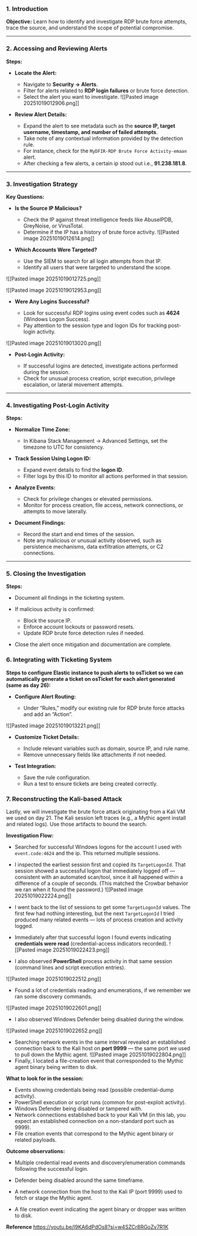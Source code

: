 
### 1. Introduction

**Objective:** Learn how to identify and investigate RDP brute force attempts, trace the source, and understand the scope of potential compromise.

---

### 2. Accessing and Reviewing Alerts

**Steps:**

- **Locate the Alert:**
    
    - Navigate to **Security → Alerts**.
    - Filter for alerts related to **RDP login failures** or brute force detection.
    - Select the alert you want to investigate.
![[Pasted image 20251019012906.png]]
- **Review Alert Details:**
    
    - Expand the alert to see metadata such as the **source IP, target username, timestamp, and number of failed attempts**.
    - Take note of any contextual information provided by the detection rule.
    -  For instance, check for the `MyDFIR-RDP Brute Force Activity-emaan` alert.
    - After checking a few alerts, a certain ip stood out i.e., **91.238.181.8**.


---

### 3. Investigation Strategy

**Key Questions:**

- **Is the Source IP Malicious?**
    
    - Check the IP against threat intelligence feeds like AbuseIPDB, GreyNoise, or VirusTotal.
    - Determine if the IP has a history of brute force activity.
![[Pasted image 20251019012614.png]]


- **Which Accounts Were Targeted?**
    
    - Use the SIEM to search for all login attempts from that IP.
    - Identify all users that were targeted to understand the scope.

![[Pasted image 20251019012725.png]]

![[Pasted image 20251019012953.png]]


- **Were Any Logins Successful?**
    
    - Look for successful RDP logins using event codes such as **4624** (Windows Logon Success).
    - Pay attention to the session type and logon IDs for tracking post-login activity.

![[Pasted image 20251019013020.png]]

- **Post-Login Activity:**
    
    - If successful logins are detected, investigate actions performed during the session.
    - Check for unusual process creation, script execution, privilege escalation, or lateral movement attempts.

---

### 4. Investigating Post-Login Activity

**Steps:**

- **Normalize Time Zone:**
    
    - In Kibana Stack Management → Advanced Settings, set the timezone to UTC for consistency.
        
- **Track Session Using Logon ID:**
    
    - Expand event details to find the **logon ID**.
    - Filter logs by this ID to monitor all actions performed in that session.
        
- **Analyze Events:**
    
    - Check for privilege changes or elevated permissions.
    - Monitor for process creation, file access, network connections, or attempts to move laterally.
        
- **Document Findings:**
    
    - Record the start and end times of the session.
    - Note any malicious or unusual activity observed, such as persistence mechanisms, data exfiltration attempts, or C2 connections.

---

### 5. Closing the Investigation

**Steps:**

- Document all findings in the ticketing system.
- If malicious activity is confirmed:
    
    - Block the source IP.
    - Enforce account lockouts or password resets.
    - Update RDP brute force detection rules if needed.

- Close the alert once mitigation and documentation are complete.



### 6. Integrating with Ticketing System

**Steps to configure Elastic instance to push alerts to osTicket so we can automatically generate a ticket on osTicket for each alert generated (same as day 26):**

- **Configure Alert Routing:**
    
    - Under “Rules,” modify our existing rule for RDP brute force attacks and add an “Action”.

![[Pasted image 20251019013221.png]]
- **Customize Ticket Details:**
    
    - Include relevant variables such as domain, source IP, and rule name.
    - Remove unnecessary fields like attachments if not needed.

- **Test Integration:**
    
    - Save the rule configuration.
    - Run a test to ensure tickets are being created correctly.

### 7. Reconstructing the Kali-based Attack

Lastly, we will investigate the brute force attack originating from a Kali VM we used on day 21. 
The Kali session left traces (e.g., a Mythic agent install and related logs). Use those artifacts to bound the search.

**Investigation Flow:**

- Searched for successful Windows logons for the account I used with `event.code:4624` and the ip. This returned multiple sessions.
    
- I inspected the earliest session first and copied its `TargetLogonId`. That session showed a successful logon that immediately logged off — consistent with an automated scan/tool, since it all happened within a difference of a couple of seconds. (This matched the Crowbar behavior we ran when it found the password.)
    ![[Pasted image 20251019022224.png]]
- I went back to the list of sessions to get some `TargetLogonId` values. The first few had nothing interesting, but the next `TargetLogonId` I tried produced many related events — lots of process creation and activity logged.
    
- Immediately after that successful logon I found events indicating **credentials were read** (credential-access indicators recorded).
![[Pasted image 20251019022423.png]]
    
- I also observed **PowerShell** process activity in that same session (command lines and script execution entries).

![[Pasted image 20251019022512.png]]

- Found a lot of credentials reading and enumerations, if we remember we ran some discovery commands.

![[Pasted image 20251019022601.png]]
- I also observed Windows Defender being disabled during the window.

![[Pasted image 20251019022652.png]]
- Searching network events in the same interval revealed an established connection back to the Kali host  on **port 9999** — the same port we used to pull down the Mythic agent.
![[Pasted image 20251019022804.png]]
- Finally, I located a file-creation event that corresponded to the Mythic agent binary being written to disk.
    


**What to look for in the session:**

- Events showing credentials being read (possible credential-dump activity).
- PowerShell execution or script runs (common for post-exploit activity).
- Windows Defender being disabled or tampered with.
- Network connections established back to your Kali VM (in this lab, you expect an established connection on a non-standard port such as 9999).
- File creation events that correspond to the Mythic agent binary or related payloads.


**Outcome observations:**

- Multiple credential read events and discovery/enumeration commands following the successful login.
    
- Defender being disabled around the same timeframe.
- A network connection from the host to the Kali IP (port 9999) used to fetch or stage the Mythic agent.
- A file creation event indicating the agent binary or dropper was written to disk.

**Reference**
https://youtu.be/l9KA6dPdOs8?si=w4SZCr8RGoZv7R1K